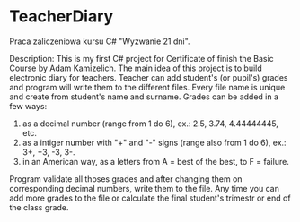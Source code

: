 # TeacherDiary

Praca zaliczeniowa kursu C# "Wyzwanie 21 dni".

Description:
This is my first C# project for Certificate of finish the Basic Course by Adam Kamizelich.
The main idea of this project is to build electronic diary for teachers. Teacher can add student's (or pupil's) grades and program will write them to the different files. Every file name is unique and create from student's name and surname. Grades can be added in a few ways:

1. as a decimal number (range from 1 do 6), ex.: 2.5, 3.74, 4.44444445, etc.
2. as a intiger number with "+" and "-" signs (range also from 1 do 6), ex.: 3+, +3, -3, 3-.
3. in an American way, as a letters from A = best of the best, to F = failure.

Program validate all thoses grades and after changing them on corresponding decimal numbers, write them to the file. Any time you can add more grades to the file or calculate the final student's trimestr or end of the class grade.
